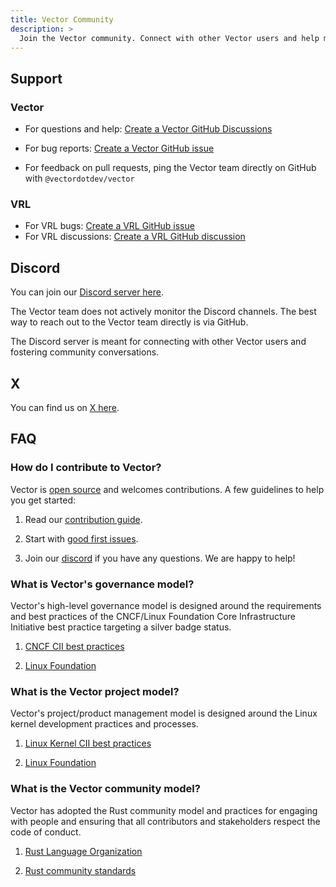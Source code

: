 ```yaml
---
title: Vector Community
description: >
  Join the Vector community. Connect with other Vector users and help make Vector better.
---
```


## Support

### Vector

* For questions and help: [Create a Vector GitHub Discussions][vector_discussions]

* For bug reports: [Create a Vector GitHub issue][vector_bug_report]
* For feedback on pull requests, ping the Vector team directly on GitHub with `@vectordotdev/vector`

### VRL

* For VRL bugs: [Create a VRL GitHub issue][vrl_bug_report]
* For VRL discussions: [Create a VRL GitHub discussion][vrl_discussion]

## Discord

You can join our [Discord server here][discord].

The Vector team does not actively monitor the Discord channels. The best way to reach out to the Vector team directly is via GitHub.

The Discord server is meant for connecting with other Vector users and fostering community conversations.

## X

You can find us on [X here][vector_x].

## FAQ

### How do I contribute to Vector?

Vector is [open source][oss] and welcomes contributions. A few guidelines to help you get started:

1. Read our [contribution guide][contribution].

2. Start with [good first issues][first_issues].

3. Join our [discord] if you have any questions. We are happy to help!

### What is Vector's governance model?

Vector's high-level governance model is designed around the requirements and best practices of the CNCF/Linux Foundation Core Infrastructure Initiative best practice targeting a silver badge status.

1. [CNCF CII best practices][cncf]

2. [Linux Foundation][lf]

### What is the Vector project model?

Vector's project/product management model is designed around the Linux kernel development practices and processes.

1. [Linux Kernel CII best practices][kernel]

2. [Linux Foundation][linux]

### What is the Vector community model?

Vector has adopted the Rust community model and practices for engaging with people and ensuring that all contributors and stakeholders respect the code of conduct.

1. [Rust Language Organization][rust_lang]

2. [Rust community standards][rust_community]

[vector_x]: https://x.com/vectordotdev

[discord]: https://chat.vector.dev

[cncf]: https://bestpractices.coreinfrastructure.org/en

[contribution]: https://github.com/vectordotdev/vector/blob/master/CONTRIBUTING.md

[first_issues]: https://github.com/vectordotdev/vector/contribute

[kernel]: https://bestpractices.coreinfrastructure.org/en/projects/34

[lf]: https://www.linuxfoundation.org

[linux]: https://www.kernel.org

[oss]: https://github.com/vectordotdev/vector

[rust_community]: https://www.rust-lang.org/community

[rust_lang]: https://www.rust-lang.org

[vector_discussions]: https://github.com/vectordotdev/vector/discussions/new?category=q-a

[vector_bug_report]: https://github.com/vectordotdev/vector/issues/new?assignees=&labels=type%3A+bug&projects=&template=bug.yml

[vrl_bug_report]: https://github.com/vectordotdev/vrl/issues/new?template=bug.yml

[vrl_discussion]: https://github.com/vectordotdev/vrl/discussions/new?category=q-a
